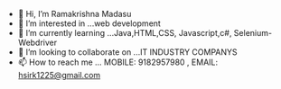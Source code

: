- 👋 Hi, I’m Ramakrishna Madasu
- 👀 I’m interested in ...web development
- 🌱 I’m currently learning ...Java,HTML,CSS, Javascript,c#, Selenium-Webdriver
- 💞️ I’m looking to collaborate on ...IT INDUSTRY COMPANYS
- 📫 How to reach me ... MOBILE: 9182957980 ,
                          EMAIL: hsirk1225@gmail.com

<!---
hsirk1227/hsirk1227 is a ✨ special ✨ repository because its `README.md` (this file) appears on your GitHub profile.
You can click the Preview link to take a look at your changes.
--->
